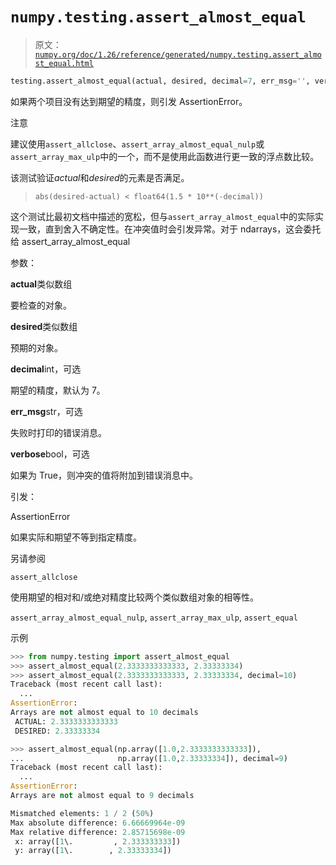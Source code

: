 # `numpy.testing.assert_almost_equal`

> 原文：[`numpy.org/doc/1.26/reference/generated/numpy.testing.assert_almost_equal.html`](https://numpy.org/doc/1.26/reference/generated/numpy.testing.assert_almost_equal.html)

```py
testing.assert_almost_equal(actual, desired, decimal=7, err_msg='', verbose=True)
```

如果两个项目没有达到期望的精度，则引发 AssertionError。

注意

建议使用`assert_allclose`、`assert_array_almost_equal_nulp`或`assert_array_max_ulp`中的一个，而不是使用此函数进行更一致的浮点数比较。

该测试验证*actual*和*desired*的元素是否满足。

> `abs(desired-actual) < float64(1.5 * 10**(-decimal))`

这个测试比最初文档中描述的宽松，但与`assert_array_almost_equal`中的实际实现一致，直到舍入不确定性。在冲突值时会引发异常。对于 ndarrays，这会委托给 assert_array_almost_equal

参数：

**actual**类似数组

要检查的对象。

**desired**类似数组

预期的对象。

**decimal**int，可选

期望的精度，默认为 7。

**err_msg**str，可选

失败时打印的错误消息。

**verbose**bool，可选

如果为 True，则冲突的值将附加到错误消息中。

引发：

AssertionError

如果实际和期望不等到指定精度。

另请参阅

`assert_allclose`

使用期望的相对和/或绝对精度比较两个类似数组对象的相等性。

`assert_array_almost_equal_nulp`, `assert_array_max_ulp`, `assert_equal`

示例

```py
>>> from numpy.testing import assert_almost_equal
>>> assert_almost_equal(2.3333333333333, 2.33333334)
>>> assert_almost_equal(2.3333333333333, 2.33333334, decimal=10)
Traceback (most recent call last):
  ...
AssertionError:
Arrays are not almost equal to 10 decimals
 ACTUAL: 2.3333333333333
 DESIRED: 2.33333334 
```

```py
>>> assert_almost_equal(np.array([1.0,2.3333333333333]),
...                     np.array([1.0,2.33333334]), decimal=9)
Traceback (most recent call last):
  ...
AssertionError:
Arrays are not almost equal to 9 decimals

Mismatched elements: 1 / 2 (50%)
Max absolute difference: 6.66669964e-09
Max relative difference: 2.85715698e-09
 x: array([1\.         , 2.333333333])
 y: array([1\.        , 2.33333334]) 
```
